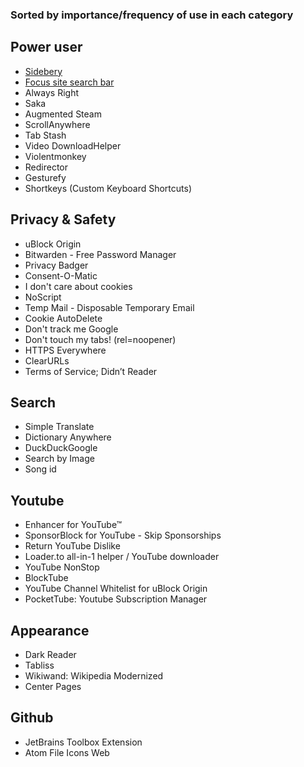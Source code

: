 ### Sorted by importance/frequency of use in each category

## Power user
- [Sidebery](https://addons.mozilla.org/en-GB/firefox/addon/sidebery/?utm_source=addons.mozilla.org&utm_medium=referral&utm_content=search)
- [Focus site search bar](https://addons.mozilla.org/en-GB/firefox/addon/focus-site-search-bar/)
- Always Right
- Saka
- Augmented Steam
- ScrollAnywhere
- Tab Stash
- Video DownloadHelper
- Violentmonkey
- Redirector
- Gesturefy
- Shortkeys (Custom Keyboard Shortcuts)

## Privacy & Safety
- uBlock Origin
- Bitwarden - Free Password Manager
- Privacy Badger
- Consent-O-Matic
- I don't care about cookies
- NoScript
- Temp Mail - Disposable Temporary Email
- Cookie AutoDelete
- Don't track me Google
- Don't touch my tabs! (rel=noopener)
- HTTPS Everywhere
- ClearURLs
- Terms of Service; Didn’t Reader

## Search
- Simple Translate
- Dictionary Anywhere
- DuckDuckGoogle
- Search by Image
- Song id

## Youtube
- Enhancer for YouTube™
- SponsorBlock for YouTube - Skip Sponsorships
- Return YouTube Dislike
- Loader.to all-in-1 helper / YouTube downloader
- YouTube NonStop
- BlockTube
- YouTube Channel Whitelist for uBlock Origin
- PocketTube: Youtube Subscription Manager

## Appearance
- Dark Reader
- Tabliss
- Wikiwand: Wikipedia Modernized
- Center Pages

## Github
- JetBrains Toolbox Extension
- Atom File Icons Web
